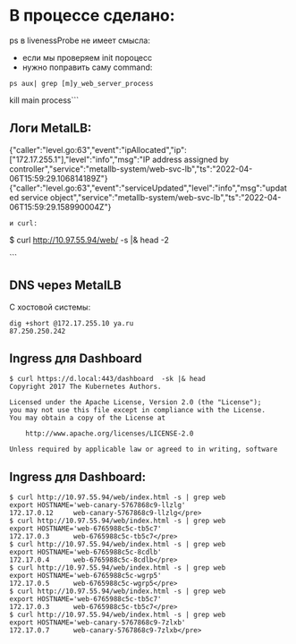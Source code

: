 # В процессе сделано:

ps в livenessProbe не имеет смысла:
 * если мы проверяем init пороцесс
 * нужно поправить саму command:
```
ps aux| grep [m]y_web_server_process
```
kill main process```

Логи MetalLB:
---
{"caller":"level.go:63","event":"ipAllocated","ip":["172.17.255.1"],"level":"info","msg":"IP address assigned by controller","service":"metallb-system/web-svc-lb","ts":"2022-04-06T15:59:29.106814189Z"}
{"caller":"level.go:63","event":"serviceUpdated","level":"info","msg":"updated service object","service":"metallb-system/web-svc-lb","ts":"2022-04-06T15:59:29.158990004Z"}
```
и curl:
```
$ curl http://10.97.55.94/web/ -s |& head -2
<html>
<head/>
```

## DNS через MetalLB

С хостовой системы:
```
dig +short @172.17.255.10 ya.ru
87.250.250.242
```

## Ingress для Dashboard
```
$ curl https://d.local:443/dashboard  -sk |& head
Copyright 2017 The Kubernetes Authors.

Licensed under the Apache License, Version 2.0 (the "License");
you may not use this file except in compliance with the License.
You may obtain a copy of the License at

    http://www.apache.org/licenses/LICENSE-2.0

Unless required by applicable law or agreed to in writing, software
```

## Ingress для Dashboard:
```
$ curl http://10.97.55.94/web/index.html -s | grep web
export HOSTNAME='web-canary-5767868c9-llzlg'
172.17.0.12     web-canary-5767868c9-llzlg</pre>
$ curl http://10.97.55.94/web/index.html -s | grep web
export HOSTNAME='web-6765988c5c-tb5c7'
172.17.0.3      web-6765988c5c-tb5c7</pre>
$ curl http://10.97.55.94/web/index.html -s | grep web
export HOSTNAME='web-6765988c5c-8cdlb'
172.17.0.4      web-6765988c5c-8cdlb</pre>
$ curl http://10.97.55.94/web/index.html -s | grep web
export HOSTNAME='web-6765988c5c-wgrp5'
172.17.0.5      web-6765988c5c-wgrp5</pre>
$ curl http://10.97.55.94/web/index.html -s | grep web
export HOSTNAME='web-6765988c5c-tb5c7'
172.17.0.3      web-6765988c5c-tb5c7</pre>
$ curl http://10.97.55.94/web/index.html -s | grep web
export HOSTNAME='web-canary-5767868c9-7zlxb'
172.17.0.7      web-canary-5767868c9-7zlxb</pre>
```